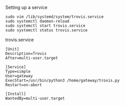  Setting up a service
 ```
 sudo vim /lib/systemd/system/trovis.service
 sudo systemctl daemon-reload
 sudo systemctl start trovis.service
 sudo systemctl status trovis.service
 ```
 
 
 trovis.service
 ```
[Unit]
Description=Trovis
After=multi-user.target

[Service]
Type=simple
User=gateway
ExecStart=/usr/bin/python3 /home/gateway/trovis.py
Restart=on-abort

[Install]
WantedBy=multi-user.target
 ```
